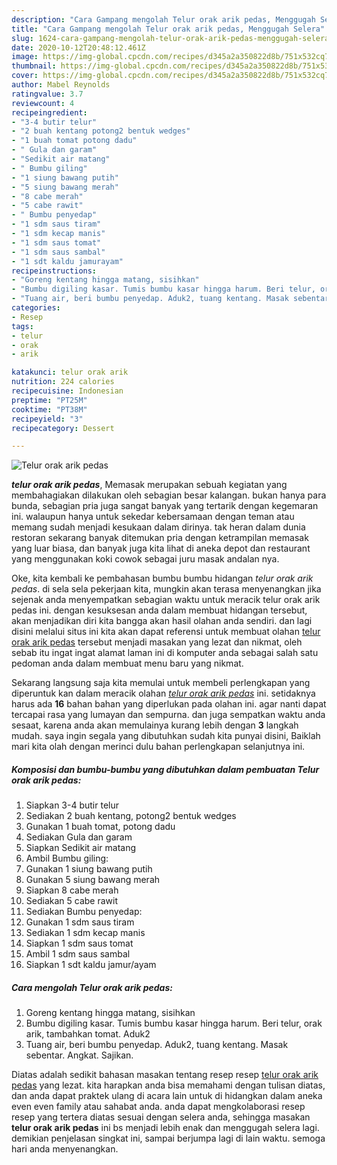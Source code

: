 ```yaml
---
description: "Cara Gampang mengolah Telur orak arik pedas, Menggugah Selera"
title: "Cara Gampang mengolah Telur orak arik pedas, Menggugah Selera"
slug: 1624-cara-gampang-mengolah-telur-orak-arik-pedas-menggugah-selera
date: 2020-10-12T20:48:12.461Z
image: https://img-global.cpcdn.com/recipes/d345a2a350822d8b/751x532cq70/telur-orak-arik-pedas-foto-resep-utama.jpg
thumbnail: https://img-global.cpcdn.com/recipes/d345a2a350822d8b/751x532cq70/telur-orak-arik-pedas-foto-resep-utama.jpg
cover: https://img-global.cpcdn.com/recipes/d345a2a350822d8b/751x532cq70/telur-orak-arik-pedas-foto-resep-utama.jpg
author: Mabel Reynolds
ratingvalue: 3.7
reviewcount: 4
recipeingredient:
- "3-4 butir telur"
- "2 buah kentang potong2 bentuk wedges"
- "1 buah tomat potong dadu"
- " Gula dan garam"
- "Sedikit air matang"
- " Bumbu giling"
- "1 siung bawang putih"
- "5 siung bawang merah"
- "8 cabe merah"
- "5 cabe rawit"
- " Bumbu penyedap"
- "1 sdm saus tiram"
- "1 sdm kecap manis"
- "1 sdm saus tomat"
- "1 sdm saus sambal"
- "1 sdt kaldu jamurayam"
recipeinstructions:
- "Goreng kentang hingga matang, sisihkan"
- "Bumbu digiling kasar. Tumis bumbu kasar hingga harum. Beri telur, orak arik, tambahkan tomat. Aduk2"
- "Tuang air, beri bumbu penyedap. Aduk2, tuang kentang. Masak sebentar. Angkat. Sajikan."
categories:
- Resep
tags:
- telur
- orak
- arik

katakunci: telur orak arik 
nutrition: 224 calories
recipecuisine: Indonesian
preptime: "PT25M"
cooktime: "PT38M"
recipeyield: "3"
recipecategory: Dessert

---
```



![Telur orak arik pedas](https://img-global.cpcdn.com/recipes/d345a2a350822d8b/751x532cq70/telur-orak-arik-pedas-foto-resep-utama.jpg)

<b><i>telur orak arik pedas</i></b>, Memasak merupakan sebuah kegiatan yang membahagiakan dilakukan oleh sebagian besar kalangan. bukan hanya para bunda, sebagian pria juga sangat banyak yang tertarik dengan kegemaran ini. walaupun hanya untuk sekedar kebersamaan dengan teman atau memang sudah menjadi kesukaan dalam dirinya. tak heran dalam dunia restoran sekarang banyak ditemukan pria dengan ketrampilan memasak yang luar biasa, dan banyak juga kita lihat di aneka depot dan restaurant yang menggunakan koki cowok sebagai juru masak andalan nya.

Oke, kita kembali ke pembahasan bumbu bumbu hidangan <i>telur orak arik pedas</i>. di sela sela pekerjaan kita, mungkin akan terasa menyenangkan jika sejenak anda menyempatkan sebagian waktu untuk meracik telur orak arik pedas ini. dengan kesuksesan anda dalam membuat hidangan tersebut, akan menjadikan diri kita bangga akan hasil olahan anda sendiri. dan lagi disini melalui situs ini kita akan dapat referensi untuk membuat olahan <u>telur orak arik pedas</u> tersebut menjadi masakan yang lezat dan nikmat, oleh sebab itu ingat ingat alamat laman ini di komputer anda sebagai salah satu pedoman anda dalam membuat menu baru yang nikmat.




Sekarang langsung saja kita memulai untuk membeli perlengkapan yang diperuntuk kan dalam meracik olahan <u><i>telur orak arik pedas</i></u> ini. setidaknya harus ada <b>16</b> bahan bahan yang diperlukan pada olahan ini. agar nanti dapat tercapai rasa yang lumayan dan sempurna. dan juga sempatkan waktu anda sesaat, karena anda akan memulainya kurang lebih dengan <b>3</b> langkah mudah. saya ingin segala yang dibutuhkan sudah kita punyai disini, Baiklah mari kita olah dengan merinci dulu bahan perlengkapan selanjutnya ini.

<!--inarticleads1-->

##### Komposisi dan bumbu-bumbu yang dibutuhkan dalam pembuatan Telur orak arik pedas:

1. Siapkan 3-4 butir telur
1. Sediakan 2 buah kentang, potong2 bentuk wedges
1. Gunakan 1 buah tomat, potong dadu
1. Sediakan  Gula dan garam
1. Siapkan Sedikit air matang
1. Ambil  Bumbu giling:
1. Gunakan 1 siung bawang putih
1. Gunakan 5 siung bawang merah
1. Siapkan 8 cabe merah
1. Sediakan 5 cabe rawit
1. Sediakan  Bumbu penyedap:
1. Gunakan 1 sdm saus tiram
1. Sediakan 1 sdm kecap manis
1. Siapkan 1 sdm saus tomat
1. Ambil 1 sdm saus sambal
1. Siapkan 1 sdt kaldu jamur/ayam




<!--inarticleads2-->

##### Cara mengolah Telur orak arik pedas:

1. Goreng kentang hingga matang, sisihkan
1. Bumbu digiling kasar. Tumis bumbu kasar hingga harum. Beri telur, orak arik, tambahkan tomat. Aduk2
1. Tuang air, beri bumbu penyedap. Aduk2, tuang kentang. Masak sebentar. Angkat. Sajikan.




Diatas adalah sedikit bahasan masakan tentang resep resep <u>telur orak arik pedas</u> yang lezat. kita harapkan anda bisa memahami dengan tulisan diatas, dan anda dapat praktek ulang di acara lain untuk di hidangkan dalam aneka even even family atau sahabat anda. anda dapat mengkolaborasi resep resep yang tertera diatas sesuai dengan selera anda, sehingga masakan <b>telur orak arik pedas</b> ini bs menjadi lebih enak dan menggugah selera lagi. demikian penjelasan singkat ini, sampai berjumpa lagi di lain waktu. semoga hari anda menyenangkan.
